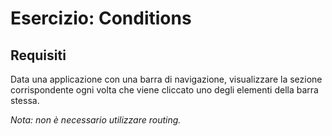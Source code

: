 # Esercizio: Conditions

## Requisiti

Data una applicazione con una barra di navigazione, visualizzare la sezione corrispondente ogni volta che viene cliccato uno degli elementi della barra stessa.

_Nota: non è necessario utilizzare routing._
